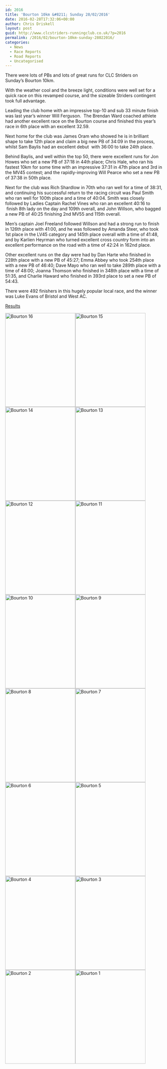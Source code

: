 ```yaml
---
id: 2016
title: 'Bourton 10km &#8211; Sunday 28/02/2016'
date: 2016-02-28T17:32:06+00:00
author: Chris Driskell
layout: post
guid: http://www.clcstriders-runningclub.co.uk/?p=2016
permalink: /2016/02/bourton-10km-sunday-28022016/
categories:
  - News
  - Race Reports
  - Road Reports
  - Uncategorised
---
```

There were lots of PBs and lots of great runs for CLC Striders on Sunday&#8217;s Bourton 10km.

With the weather cool and the breeze light, conditions were well set for a quick race on this revamped course, and the sizeable Striders contingent took full advantage.

Leading the club home with an impressive top-10 and sub 33 minute finish was last year&#8217;s winner Will Ferguson.  The Brendan Ward coached athlete had another excellent race on the Bourton course and finished this year&#8217;s race in 6th place with an excellent 32.59.

Next home for the club was James Oram who showed he is in brilliant shape to take 12th place and claim a big new PB of 34:09 in the process, whilst Sam Baylis had an excellent debut  with 36:00 to take 24th place.

Behind Baylis, and well within the top 50, there were excellent runs for Jon Howes who set a new PB of 37:18 in 44th place; Chris Hale, who ran his fastest 10km for some time with an impressive 37:31 in 47th place and 3rd in the MV45 contest; and the rapidly-improving Will Pearce who set a new PB of 37:38 in 50th place.

Next for the club was Rich Shardlow in 70th who ran well for a time of 38:31, and continuing his successful return to the racing circuit was Paul Smith who ran well for 100th place and a time of 40:04. Smith was closely followed by Ladies Captain Rachel Vines who ran an excellent 40:16 to  finish 8th lady on the day and 109th overall, and John Willson, who bagged a new PB of 40:25 finishing 2nd MV55 and 115th overall.

Men&#8217;s captain Joel Freeland followed Willson and had a strong run to finish in 126th place with 41:00, and he was followed by Amanda Steer, who took 1st place in the LV45 category and 145th place overall with a time of 41:48, and by Karlien Heyrman who turned excellent cross country form into an excellent performance on the road with a time of 42:24 in 162nd place.

Other excellent runs on the day were had by Dan Harte who finished in 228th place with a new PB of 45:27; Emma Abbey who took 254th place with a new PB of 46:40; Dave Mayo who ran well to take 289th place with a time of 48:00; Joanna Thomson who finished in 348th place with a time of 51:35, and Charlie Haward who finished in 393rd place to set a new PB of 54:43.

There were 492 finishers in this hugely popular local race, and the winner was Luke Evans of Bristol and West AC.

[Results](http://dbmaxresults.co.uk/results.aspx?CId=16421&RId=2119)

[<img class="alignnone size-medium wp-image-2032" src="http://www.clcstriders-runningclub.co.uk/wplive/wp-content/uploads/2016/02/Bourton-16-e1456680068172-225x300.jpg" alt="Bourton 16" width="225" height="300" srcset="http://www.clcstriders-runningclub.co.uk/wplive/wp-content/uploads/2016/02/Bourton-16-e1456680068172-225x300.jpg 225w, http://www.clcstriders-runningclub.co.uk/wplive/wp-content/uploads/2016/02/Bourton-16-e1456680068172.jpg 480w" sizes="(max-width: 225px) 100vw, 225px" />](http://www.clcstriders-runningclub.co.uk/wplive/wp-content/uploads/2016/02/Bourton-16-e1456680068172.jpg)[<img class="alignnone size-medium wp-image-2031" src="http://www.clcstriders-runningclub.co.uk/wplive/wp-content/uploads/2016/02/Bourton-15-e1456680091796-225x300.jpg" alt="Bourton 15" width="225" height="300" srcset="http://www.clcstriders-runningclub.co.uk/wplive/wp-content/uploads/2016/02/Bourton-15-e1456680091796-225x300.jpg 225w, http://www.clcstriders-runningclub.co.uk/wplive/wp-content/uploads/2016/02/Bourton-15-e1456680091796.jpg 480w" sizes="(max-width: 225px) 100vw, 225px" />](http://www.clcstriders-runningclub.co.uk/wplive/wp-content/uploads/2016/02/Bourton-15-e1456680091796.jpg)[<img class="alignnone size-medium wp-image-2030" src="http://www.clcstriders-runningclub.co.uk/wplive/wp-content/uploads/2016/02/Bourton-14-e1456680111389-225x300.jpg" alt="Bourton 14" width="225" height="300" srcset="http://www.clcstriders-runningclub.co.uk/wplive/wp-content/uploads/2016/02/Bourton-14-e1456680111389-225x300.jpg 225w, http://www.clcstriders-runningclub.co.uk/wplive/wp-content/uploads/2016/02/Bourton-14-e1456680111389.jpg 480w" sizes="(max-width: 225px) 100vw, 225px" />](http://www.clcstriders-runningclub.co.uk/wplive/wp-content/uploads/2016/02/Bourton-14-e1456680111389.jpg)[<img class="alignnone size-medium wp-image-2029" src="http://www.clcstriders-runningclub.co.uk/wplive/wp-content/uploads/2016/02/Bourton-13-225x300.jpg" alt="Bourton 13" width="225" height="300" srcset="http://www.clcstriders-runningclub.co.uk/wplive/wp-content/uploads/2016/02/Bourton-13-225x300.jpg 225w, http://www.clcstriders-runningclub.co.uk/wplive/wp-content/uploads/2016/02/Bourton-13.jpg 480w" sizes="(max-width: 225px) 100vw, 225px" />](http://www.clcstriders-runningclub.co.uk/wplive/wp-content/uploads/2016/02/Bourton-13.jpg)[<img class="alignnone size-medium wp-image-2028" src="http://www.clcstriders-runningclub.co.uk/wplive/wp-content/uploads/2016/02/Bourton-12-225x300.jpg" alt="Bourton 12" width="225" height="300" srcset="http://www.clcstriders-runningclub.co.uk/wplive/wp-content/uploads/2016/02/Bourton-12-225x300.jpg 225w, http://www.clcstriders-runningclub.co.uk/wplive/wp-content/uploads/2016/02/Bourton-12.jpg 480w" sizes="(max-width: 225px) 100vw, 225px" />](http://www.clcstriders-runningclub.co.uk/wplive/wp-content/uploads/2016/02/Bourton-12.jpg)[<img class="alignnone size-medium wp-image-2027" src="http://www.clcstriders-runningclub.co.uk/wplive/wp-content/uploads/2016/02/Bourton-11-225x300.jpg" alt="Bourton 11" width="225" height="300" srcset="http://www.clcstriders-runningclub.co.uk/wplive/wp-content/uploads/2016/02/Bourton-11-225x300.jpg 225w, http://www.clcstriders-runningclub.co.uk/wplive/wp-content/uploads/2016/02/Bourton-11.jpg 480w" sizes="(max-width: 225px) 100vw, 225px" />](http://www.clcstriders-runningclub.co.uk/wplive/wp-content/uploads/2016/02/Bourton-11.jpg)[<img class="alignnone size-medium wp-image-2026" src="http://www.clcstriders-runningclub.co.uk/wplive/wp-content/uploads/2016/02/Bourton-10-225x300.jpg" alt="Bourton 10" width="225" height="300" srcset="http://www.clcstriders-runningclub.co.uk/wplive/wp-content/uploads/2016/02/Bourton-10-225x300.jpg 225w, http://www.clcstriders-runningclub.co.uk/wplive/wp-content/uploads/2016/02/Bourton-10.jpg 480w" sizes="(max-width: 225px) 100vw, 225px" />](http://www.clcstriders-runningclub.co.uk/wplive/wp-content/uploads/2016/02/Bourton-10.jpg)[<img class="alignnone size-medium wp-image-2025" src="http://www.clcstriders-runningclub.co.uk/wplive/wp-content/uploads/2016/02/Bourton-9-225x300.jpg" alt="Bourton 9" width="225" height="300" srcset="http://www.clcstriders-runningclub.co.uk/wplive/wp-content/uploads/2016/02/Bourton-9-225x300.jpg 225w, http://www.clcstriders-runningclub.co.uk/wplive/wp-content/uploads/2016/02/Bourton-9.jpg 480w" sizes="(max-width: 225px) 100vw, 225px" />](http://www.clcstriders-runningclub.co.uk/wplive/wp-content/uploads/2016/02/Bourton-9.jpg)[<img class="alignnone size-medium wp-image-2024" src="http://www.clcstriders-runningclub.co.uk/wplive/wp-content/uploads/2016/02/Bourton-8-225x300.jpg" alt="Bourton 8" width="225" height="300" srcset="http://www.clcstriders-runningclub.co.uk/wplive/wp-content/uploads/2016/02/Bourton-8-225x300.jpg 225w, http://www.clcstriders-runningclub.co.uk/wplive/wp-content/uploads/2016/02/Bourton-8.jpg 480w" sizes="(max-width: 225px) 100vw, 225px" />](http://www.clcstriders-runningclub.co.uk/wplive/wp-content/uploads/2016/02/Bourton-8.jpg)[<img class="alignnone size-medium wp-image-2023" src="http://www.clcstriders-runningclub.co.uk/wplive/wp-content/uploads/2016/02/Bourton-7-225x300.jpg" alt="Bourton 7" width="225" height="300" srcset="http://www.clcstriders-runningclub.co.uk/wplive/wp-content/uploads/2016/02/Bourton-7-225x300.jpg 225w, http://www.clcstriders-runningclub.co.uk/wplive/wp-content/uploads/2016/02/Bourton-7.jpg 480w" sizes="(max-width: 225px) 100vw, 225px" />](http://www.clcstriders-runningclub.co.uk/wplive/wp-content/uploads/2016/02/Bourton-7.jpg)[<img class="alignnone size-medium wp-image-2022" src="http://www.clcstriders-runningclub.co.uk/wplive/wp-content/uploads/2016/02/Bourton-6-e1456680137115-225x300.jpg" alt="Bourton 6" width="225" height="300" srcset="http://www.clcstriders-runningclub.co.uk/wplive/wp-content/uploads/2016/02/Bourton-6-e1456680137115-225x300.jpg 225w, http://www.clcstriders-runningclub.co.uk/wplive/wp-content/uploads/2016/02/Bourton-6-e1456680137115.jpg 480w" sizes="(max-width: 225px) 100vw, 225px" />](http://www.clcstriders-runningclub.co.uk/wplive/wp-content/uploads/2016/02/Bourton-6-e1456680137115.jpg)[<img class="alignnone size-medium wp-image-2021" src="http://www.clcstriders-runningclub.co.uk/wplive/wp-content/uploads/2016/02/Bourton-5-e1456680168968-225x300.jpg" alt="Bourton 5" width="225" height="300" srcset="http://www.clcstriders-runningclub.co.uk/wplive/wp-content/uploads/2016/02/Bourton-5-e1456680168968-225x300.jpg 225w, http://www.clcstriders-runningclub.co.uk/wplive/wp-content/uploads/2016/02/Bourton-5-e1456680168968.jpg 480w" sizes="(max-width: 225px) 100vw, 225px" />](http://www.clcstriders-runningclub.co.uk/wplive/wp-content/uploads/2016/02/Bourton-5-e1456680168968.jpg)[<img class="alignnone size-medium wp-image-2020" src="http://www.clcstriders-runningclub.co.uk/wplive/wp-content/uploads/2016/02/Bourton-4-e1456680219308-225x300.jpg" alt="Bourton 4" width="225" height="300" srcset="http://www.clcstriders-runningclub.co.uk/wplive/wp-content/uploads/2016/02/Bourton-4-e1456680219308-225x300.jpg 225w, http://www.clcstriders-runningclub.co.uk/wplive/wp-content/uploads/2016/02/Bourton-4-e1456680219308.jpg 480w" sizes="(max-width: 225px) 100vw, 225px" />](http://www.clcstriders-runningclub.co.uk/wplive/wp-content/uploads/2016/02/Bourton-4-e1456680219308.jpg)[<img class="alignnone size-medium wp-image-2019" src="http://www.clcstriders-runningclub.co.uk/wplive/wp-content/uploads/2016/02/Bourton-3-e1456680394538-225x300.jpg" alt="Bourton 3" width="225" height="300" srcset="http://www.clcstriders-runningclub.co.uk/wplive/wp-content/uploads/2016/02/Bourton-3-e1456680394538-225x300.jpg 225w, http://www.clcstriders-runningclub.co.uk/wplive/wp-content/uploads/2016/02/Bourton-3-e1456680394538.jpg 480w" sizes="(max-width: 225px) 100vw, 225px" />](http://www.clcstriders-runningclub.co.uk/wplive/wp-content/uploads/2016/02/Bourton-3-e1456680394538.jpg)[<img class="alignnone size-medium wp-image-2018" src="http://www.clcstriders-runningclub.co.uk/wplive/wp-content/uploads/2016/02/Bourton-2-e1456680449171-225x300.jpg" alt="Bourton 2" width="225" height="300" srcset="http://www.clcstriders-runningclub.co.uk/wplive/wp-content/uploads/2016/02/Bourton-2-e1456680449171-225x300.jpg 225w, http://www.clcstriders-runningclub.co.uk/wplive/wp-content/uploads/2016/02/Bourton-2-e1456680449171.jpg 480w" sizes="(max-width: 225px) 100vw, 225px" />](http://www.clcstriders-runningclub.co.uk/wplive/wp-content/uploads/2016/02/Bourton-2-e1456680449171.jpg)[<img class="alignnone size-medium wp-image-2017" src="http://www.clcstriders-runningclub.co.uk/wplive/wp-content/uploads/2016/02/Bourton-1-e1456680041931-225x300.jpg" alt="Bourton 1" width="225" height="300" srcset="http://www.clcstriders-runningclub.co.uk/wplive/wp-content/uploads/2016/02/Bourton-1-e1456680041931-225x300.jpg 225w, http://www.clcstriders-runningclub.co.uk/wplive/wp-content/uploads/2016/02/Bourton-1-e1456680041931.jpg 480w" sizes="(max-width: 225px) 100vw, 225px" />](http://www.clcstriders-runningclub.co.uk/wplive/wp-content/uploads/2016/02/Bourton-1-e1456680041931.jpg)

&nbsp;